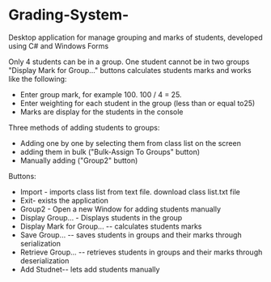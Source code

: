 # Grading-System-
Desktop application for manage grouping and marks of students, developed using C# and Windows Forms 

Only 4 students can be in a group. One student cannot be in two groups
"Display Mark for Group..." buttons calculates students marks and works like the following:
* Enter group mark, for example 100. 100 / 4 = 25. 
* Enter weighting for each student in the group (less than or equal to25)
* Marks are display for the students in the console


Three methods of adding students to groups:
* Adding one by one by selecting them from class list on the screen
* adding them in bulk ("Bulk-Assign To Groups" button)
* Manually adding ("Group2" button)

Buttons:
* Import - imports class list from text file. download class list.txt file
* Exit- exists the application
* Group2 - Open a new Window for adding students manually
* Display Group... - Displays students in the group
* Display Mark for Group... -- calculates students marks
* Save Group... -- saves students in groups and their marks through serialization
* Retrieve Group... -- retrieves students in groups and their marks through deserialization
* Add Studnet-- lets add students manually


